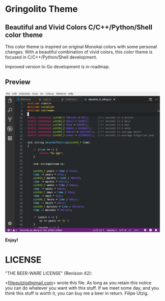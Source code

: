 # Gringolito Theme
## Beautiful and Vivid Colors C/C++/Python/Shell color theme

This color theme is inspired on original Monokai colors with some personal changes. With a beautiful combination of vivid colors, this color theme is focused in C/C++/Python/Shell development.

Improved version to Go development is in roadmap.

## Preview
![Preview](https://github.com/gringolito/vscode-gringolito-theme/raw/master/GringolitoTheme.png)

**Enjoy!**

# LICENSE

"THE BEER-WARE LICENSE" (Revision 42):

\<<filipeutzig@gmail.com>\> wrote this file. As long as you retain this notice
you can do whatever you want with this stuff. If we meet some day, and you
think this stuff is worth it, you can buy me a beer in return. Filipe Utzig.